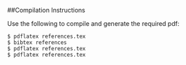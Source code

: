 ##Compilation Instructions

Use the following to compile and generate the required pdf:

```
$ pdflatex references.tex
$ bibtex references
$ pdflatex references.tex
$ pdflatex references.tex
```
